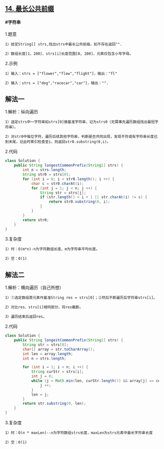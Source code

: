 ## [14. 最长公共前缀](https://leetcode.cn/problems/longest-common-prefix/)

#### #字符串
1.题意

    1）给定String[] strs,找出strs中最长公共前缀，如不存在返回"".

    2）数组长度[1，200]，strs[i]长度范围[0, 200]，元素仅包含小写字母。

2.示例

    1）输入：strs = ["flower","flow","flight"]，输出："fl"

    2）输入：strs = ["dog","racecar","car"]，输出："".
## 解法一

1.解析：纵向遍历

    1）选定strs中一字符串如strs[0]做基准字符串，记为strs0（无需事先遍历数组找出最短字符串）。

    2）对str0中每位字符，遍历后续其他字符串，判断是否共同出现，发现不符或有字符串长度已到末尾，记此时索引检查至i，则返回str0.substring(0,i)。

2.代码
```java
class Solution {
    public String longestCommonPrefix(String[] strs) {
        int n = strs.length;
        String str0 = strs[0];
        for (int i = 0; i < str0.length(); i ++) {
            char c = str0.charAt(i);
            for (int j = 1; j < n; j ++) {
                String str = strs[j];
                if (str.length() < i + 1 || str.charAt(i) != c) {
                    return str0.substring(0, i);
                }
            }
        }
        return str0;        
    }
}
```

3.复杂度

    1）时：O(m*n)-n为字符数组长度，m为字符串平均长度。

    2）空：O(1)

## 解法二
1.解析：横向遍历（自己所想）

    1）①选定数组首元素作基准String res = strs[0]；②然后不断遍历后字符串strs[i]。

    2）对比res、strs[i]相同部分，将res截断。

    3）遍历结束后返回res。

2.代码
```java
class Solution {
    public String longestCommonPrefix(String[] strs) {      
        String str = strs[0];
        char[] array = str.toCharArray();
        int len = array.length;
        int n = strs.length;

        for (int i = 1; i < n; i ++) {
            String curStr = strs[i];
            int j = 0;
            while (j < Math.min(len, curStr.length()) && array[j] == curStr.charAt(j)) {
                j ++;
            }
            len = j;
        }
        return str.substring(0, len);     
    }
}
```

3.复杂度

    1）时：O(n * maxLen)--n为字符数组strs长度，maxLen为strs元素中最长字符串长度

    2）空：O(1)
